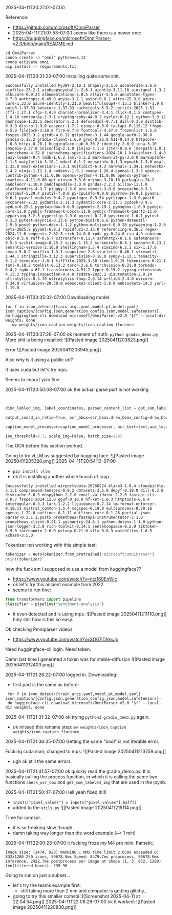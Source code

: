 2025-04-11T20:27:01-07:00

Reference:
- https://github.com/microsoft/OmniParser
- 2025-04-11T21:07:53-07:00 seems like there is a newer one:
- https://huggingface.co/microsoft/OmniParser-v2.0/blob/main/README.md



```shell
cd OmniParser
conda create -n "omni" python==3.12
conda activate omni
pip install -r requirements.txt
```

2025-04-11T20:31:23-07:00
Installing quite some shit.
```
Successfully installed PyJWT-2.10.1 Shapely-2.1.0 accelerate-1.6.0 aiofiles-23.2.1 aiohappyeyeballs-2.6.1 aiohttp-3.11.16 aiosignal-1.3.2 albucore-0.0.23 albumentations-2.0.5 altair-5.5.0 annotated-types-0.7.0 anthropic-0.49.0 anyio-3.7.1 astor-0.8.1 attrs-25.3.0 azure-core-1.33.0 azure-identity-1.21.0 beautifulsoup4-4.13.3 blinker-1.9.0 boto3-1.37.33 botocore-1.37.33 cachetools-5.5.2 certifi-2025.1.31 cffi-1.17.1 cfgv-3.4.0 charset-normalizer-3.4.1 click-8.1.8 comtypes-1.4.10 contourpy-1.3.1 cryptography-44.0.2 cycler-0.12.1 cython-3.0.12 dashscope-1.23.1 decorator-5.2.1 defusedxml-0.7.1 dill-0.3.9 distlib-0.3.9 distro-1.9.0 easyocr-1.7.2 einops-0.8.0 fastapi-0.115.12 ffmpy-0.5.0 filelock-3.18.0 fire-0.7.0 fonttools-4.57.0 frozenlist-1.5.0 fsspec-2025.3.2 gitdb-4.0.12 gitpython-3.1.44 google-auth-2.38.0 gradio-5.13.2 gradio-client-1.6.0 groq-0.22.0 h11-0.14.0 httpcore-1.0.8 httpx-0.28.1 huggingface-hub-0.30.2 identify-2.6.9 idna-3.10 imageio-2.37.0 iniconfig-2.1.0 jinja2-3.1.6 jiter-0.9.0 jmespath-1.0.1 jsonschema-4.22.0 jsonschema-specifications-2024.10.1 kiwisolver-1.4.8 lazy-loader-0.4 lmdb-1.6.2 lxml-5.3.2 markdown-it-py-3.0.0 markupsafe-2.1.5 matplotlib-3.10.1 mdurl-0.1.2 mouseinfo-0.1.3 mpmath-1.3.0 msal-1.32.0 msal-extensions-1.3.1 multidict-6.4.3 narwhals-1.34.1 networkx-3.4.2 ninja-1.11.1.4 nodeenv-1.9.1 numpy-1.26.4 openai-1.3.5 opencv-contrib-python-4.11.0.86 opencv-python-4.11.0.86 opencv-python-headless-4.11.0.86 opt-einsum-3.3.0 orjson-3.10.16 packaging-24.2 paddleocr-2.10.0 paddlepaddle-3.0.0 pandas-2.2.3 pillow-11.1.0 platformdirs-4.3.7 pluggy-1.5.0 pre-commit-3.8.0 propcache-0.3.1 protobuf-5.29.4 psutil-7.0.0 py-cpuinfo-9.0.0 pyarrow-19.0.1 pyasn1-0.6.1 pyasn1-modules-0.4.2 pyautogui-0.9.54 pyclipper-1.3.0.post6 pycparser-2.22 pydantic-2.11.3 pydantic-core-2.33.1 pydeck-0.9.1 pydub-0.25.1 pygetwindow-0.0.9 pygments-2.19.1 pymsgbox-1.0.9 pyobjc-core-11.0 pyobjc-framework-Cocoa-11.0 pyobjc-framework-quartz-11.0 pyparsing-3.2.3 pyperclip-1.9.0 pyrect-0.2.0 pyscreeze-1.0.1 pytest-8.3.3 pytest-asyncio-0.23.6 python-bidi-0.6.6 python-dateutil-2.9.0.post0 python-docx-1.1.2 python-multipart-0.0.20 pytweening-1.2.0 pytz-2025.2 pyyaml-6.0.2 rapidfuzz-3.13.0 referencing-0.36.2 regex-2024.11.6 requests-2.32.3 rich-14.0.0 rpds-py-0.24.0 rsa-4.9 rubicon-objc-0.5.0 ruff-0.6.7 s3transfer-0.11.4 safehttpx-0.1.6 safetensors-0.5.3 scikit-image-0.25.2 scipy-1.15.2 screeninfo-0.8.1 seaborn-0.13.2 semantic-version-2.10.0 shellingham-1.5.4 simsimd-6.2.1 six-1.17.0 smmap-5.0.2 sniffio-1.3.1 soupsieve-2.6 starlette-0.46.1 streamlit-1.44.1 stringzilla-3.12.3 supervision-0.18.0 sympy-1.13.1 tenacity-9.1.2 termcolor-3.0.1 tifffile-2025.3.30 timm-1.0.15 tokenizers-0.21.1 toml-0.10.2 tomlkit-0.13.2 torch-2.6.0 torchvision-0.21.0 tornado-6.4.2 tqdm-4.67.1 transformers-4.51.2 typer-0.15.2 typing-extensions-4.13.2 typing-inspection-0.4.0 tzdata-2025.2 uiautomation-2.0.24 ultralytics-8.3.70 ultralytics-thop-2.0.14 urllib3-2.4.0 uvicorn-0.34.0 virtualenv-20.30.0 websocket-client-1.8.0 websockets-14.2 yarl-1.19.0
```

2025-04-11T20:35:32-07:00
Downloading model:
```shell
for f in icon_detect/{train_args.yaml,model.pt,model.yaml} icon_caption/{config.json,generation_config.json,model.safetensors}; do huggingface-cli download microsoft/OmniParser-v2.0 "$f" --local-dir weights; done
   mv weights/icon_caption weights/icon_caption_florence
```

2025-04-11T20:37:26-07:00
ok moment of truth:
`python gradio_demo.py`
More shit is being installed:
![[Pasted image 20250411203823.png]]

Error
![[Pasted image 20250411203945.png]]

Also why is it using a public url?

It uses cuda but let's try mps.

Seems to import yolo fine.

2025-04-11T20:50:08-07:00
ok the actual parse part is not working
```python
  

dino_labled_img, label_coordinates, parsed_content_list = get_som_labeled_img(image_path, som_model, BOX_TRESHOLD = BOX_TRESHOLD,

output_coord_in_ratio=True, ocr_bbox=ocr_bbox,draw_bbox_config=draw_bbox_config,

caption_model_processor=caption_model_processor, ocr_text=text,use_local_semantics=True,

iou_threshold=0.7, scale_img=False, batch_size=128)
```

The OCR  before this section worked.

Going to try vLLM as suggested by hugging face.
![[Pasted image 20250411205320.png]]
2025-04-11T20:54:13-07:00
- `pip install vllm`
- ok it is installing another whole bunch of crap
```
Successfully installed airportsdata-20250224 blake3-1.0.4 cloudpickle-3.1.1 compressed-tensors-0.9.2 datasets-3.5.0 depyf-0.18.0 dill-0.3.8 diskcache-5.6.3 dnspython-2.7.0 email-validator-2.2.0 fastapi-cli-0.0.7 fsspec-2024.12.0 gguf-0.10.0 hf-xet-1.0.3 httptools-0.6.4 interegular-0.3.3 lark-1.2.2 llguidance-0.7.14 lm-format-enforcer-0.10.11 mistral_common-1.5.4 msgspec-0.19.0 multiprocess-0.70.16 openai-1.72.0 outlines-0.1.11 outlines_core-0.1.26 partial-json-parser-0.2.1.1.post5 prometheus-fastapi-instrumentator-7.1.0 prometheus_client-0.21.1 pycountry-24.6.1 python-dotenv-1.1.0 python-json-logger-3.3.0 rich-toolkit-0.14.1 sentencepiece-0.2.0 tiktoken-0.9.0 torchaudio-2.6.0 uvloop-0.21.0 vllm-0.8.3 watchfiles-1.0.5 xxhash-3.5.0
```

Tokenizer not working with this simple test:
```python
tokenizer = AutoTokenizer.from_pretrained("microsoft/OmniParser")
print(tokenizer)
```

how the fuck am I supposed to use a model from huggingface??
- https://www.youtube.com/watch?v=ntz160EnWIc
- ok let's try this ancient example from 2022.
- seems to run fine:
```python
from transformers import pipeline
classifier = pipeline("sentiment-analysis")
```
- it even detected and is using mps.
![[Pasted image 20250411211110.png]]
holy shit how is this so easy.

Ok checking Pmniparser videos
- https://www.youtube.com/watch?v=SO67lDhkvJg

Need huggingface-cli login. Need token.

Damn last time I generated a token was for stable-diffusion
![[Pasted image 20250411212403.png]]

2025-04-11T21:26:22-07:00
logged in.
Downloading:
- first part is the same as before: 
```shell
 for f in icon_detect/{train_args.yaml,model.pt,model.yaml} icon_caption/{config.json,generation_config.json,model.safetensors}; 
 do huggingface-cli download microsoft/OmniParser-v2.0 "$f" --local-dir weights; done
```

2025-04-11T21:31:32-07:00
ok trying `python3 gradio_demo.py` again.
- ok missed this rename step: `mv weights/icon_caption weights/icon_caption_florence`

2025-04-11T21:36:35-07:00
Getting the same "bool" is not iterable error.

Fucking cuda man, changed to mps:
![[Pasted image 20250411213759.png]]
- ugh ok still the same errors.

2025-04-11T21:41:57-07:00
ok quickly read the gradio_demo.py. It is basically calling the process function, in which it is calling the same two functions `check_ocr_box` and `get_som_labeled_img` that are used in the ipynb.

2025-04-11T21:50:47-07:00
Hell yeah fixed it!!!!
- `inputs["pixel_values"] = inputs["pixel_values"].half()`
- added to the `utils.py`
![[Pasted image 20250411215114.png]]

Time for comsol.
- it is so freaking slow though
- damn taking way longer than the word example (~< 1 min)

2025-04-11T22:00:23-07:00
it fucking froze my M4 pro mini. Pathetic.
```
image size: (1474, 928) WARNING ⚠️ NMS time limit 2.050s exceeded 0: 832x1280 250 icons, 50678.0ms Speed: 8479.7ms preprocess, 50678.0ms inference, 2422.7ms postprocess per image at shape (1, 3, 832, 1280) len(filtered_boxes): 239 90
```

Going to run on just a subset...
- let's try the teams example first.
	- still taking more than 2 min and computer is getting glitchy...
- going to try this smaller comsol
![[Screenshot 2025-04-11 at 22.04.54.png]]
2025-04-11T22:08:28-07:00
ok it worked:
![[Pasted image 20250411220830.png]]







